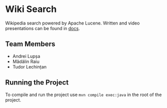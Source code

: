 # Wiki Search

Wikipedia search powered by Apache Lucene. Written and video presentations can
be found in [docs](./docs).

## Team Members

- Andrei Lupșa
- Mădălin Raiu
- Tudor Lechințan

## Running the Project

To compile and run the project use `mvn compile exec:java` in the root of the
project.
